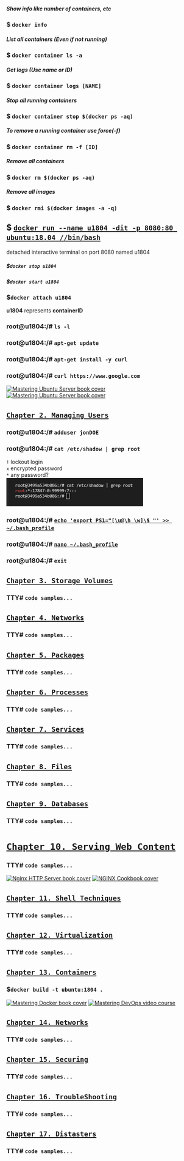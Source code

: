 ##### Show info like number of containers, etc  

### $ `docker info`  

##### List all containers (Even if not running)
### $ `docker container ls -a`  

##### Get logs (Use name or ID)
### $ `docker container logs [NAME]`  

##### Stop all running containers
### $ `docker container stop $(docker ps -aq)`  

##### To remove a running container use force(-f)
### $ `docker container rm -f [ID]`  

##### Remove all containers
### $ `docker rm $(docker ps -aq)`  

##### Remove all images
### $ `docker rmi $(docker images -a -q)`  
  
##  $ [`docker run --name u1804 -dit -p 8080:80 ubuntu:18.04 //bin/bash`](https://stackoverflow.com/questions/39858121/how-can-i-resolve-the-error-oci-runtime-error-exec-no-such-file-or-directory-w "you might see this if you have installed Git for Windows with MSYS2 for example")
detached interactive terminal on port 8080 named u1804  

##### $`docker stop u1804`  
##### $`docker start u1804`  
### $`docker attach u1804`  
__u1804__ represents __containerID__  
### root@u1804:/# `ls -l`  
### root@u1804:/# `apt-get update`  
### root@u1804:/# `apt-get install -y curl`  
### root@u1804:/# `curl https://www.google.com`  
[![Mastering Ubuntu Server book cover](https://github.com/TurtleWolf/docker-run-it-ubuntu-bin-bash/blob/master/captured_Images/B10288.png?raw=true "Mastering Ubuntu Server - Second Edition
By Jay LaCroix
May 2018
Get up-to-date with the finer points of Ubuntu Server using this comprehensive guide")](https://www.packtpub.com/mapt/book/networking_and_servers/9781788997560)
[![Mastering Ubuntu Server book cover](https://github.com/TurtleWolf/docker-run-it-ubuntu-bin-bash/blob/master/captured_Images/V12701_Low.png?raw=true "Linux Administration Bootcamp: Go from Beginner to Advanced [ Video ]
By Jason Cannon
November 2018
Learn Red Hat Linux and CentOS: Use these in-demand skills to start a career as a Linux Server Admin or Linux Administrator!")](https://www.packtpub.com/mapt/video/application_development/9781789612189/87094/87095/the-linux-directory-structure)
##  [`Chapter 2. Managing Users`](https://www.packtpub.com/mapt/book/networking_and_servers/9781788997560/2/ch02lvl1sec23/creating-and-removing-users "Creating and removing users")
### root@u1804:/# `adduser jonDOE`  
### root@u1804:/# `cat /etc/shadow | grep root`  
`!` lockout login  
`x` encrypted password  
`*` any password?  
![preview screenshot](captured_Images\CaptureETCshadow.PNG?raw=true "Logo Title Text 1")  
### root@u1804:/# [`echo 'export PS1="[\u@\h \w]\$ "' >> ~/.bash_profile`](https://www.packtpub.com/mapt/video/application_development/9781789802610/79474/79509/customizing-the-shell-prompt "Customizing the Shell Prompt")
### root@u1804:/# [`nano ~/.bash_profile`](https://vitux.com/how-to-customize-ubuntu-bash-prompt/ "How to Customize your Ubuntu Terminal Prompt")
 
### root@u1804:/# `exit` 
 
##  [`Chapter 3. Storage Volumes`](https://www.packtpub.com/mapt/book/networking_and_servers/9781788997560/13/ch13lvl1sec136/automating-docker-image-creation-with-dockerfiles "Automating Docker image creation with Dockerfiles")
### TTY# `code samples...`
##  [`Chapter 4. Networks`](https://www.packtpub.com/mapt/book/networking_and_servers/9781788997560/13/ch13lvl1sec136/automating-docker-image-creation-with-dockerfiles "Automating Docker image creation with Dockerfiles")
### TTY# `code samples...`
##  [`Chapter 5. Packages`](https://www.packtpub.com/mapt/book/networking_and_servers/9781788997560/13/ch13lvl1sec136/automating-docker-image-creation-with-dockerfiles "Automating Docker image creation with Dockerfiles")
### TTY# `code samples...`
##  [`Chapter 6. Processes`](https://www.packtpub.com/mapt/book/networking_and_servers/9781788997560/13/ch13lvl1sec136/automating-docker-image-creation-with-dockerfiles "Automating Docker image creation with Dockerfiles")
### TTY# `code samples...`
##  [`Chapter 7. Services`](https://www.packtpub.com/mapt/book/networking_and_servers/9781788997560/13/ch13lvl1sec136/automating-docker-image-creation-with-dockerfiles "Automating Docker image creation with Dockerfiles")
### TTY# `code samples...`
##  [`Chapter 8. Files`](https://www.packtpub.com/mapt/book/networking_and_servers/9781788997560/13/ch13lvl1sec136/automating-docker-image-creation-with-dockerfiles "Automating Docker image creation with Dockerfiles")
### TTY# `code samples...`
##  [`Chapter 9. Databases`](https://www.packtpub.com/mapt/book/networking_and_servers/9781788997560/13/ch13lvl1sec136/automating-docker-image-creation-with-dockerfiles "Automating Docker image creation with Dockerfiles")
### TTY# `code samples...`
#  [`Chapter 10. Serving Web Content`](https://www.packtpub.com/mapt/book/networking_and_servers/9781788997560/10 "In this chapter, we'll take a look at Apache and NGINX, as well as securing it with SSL.")
### TTY# `code samples...`
[![Nginx HTTP Server book cover](\captured_Images\nginxHTTPserver.png?raw=true "
How Nginx and Apache benefit from each other")](https://www.packtpub.com/mapt/book/virtualization_and_cloud/9781788623551/7/ch07lvl1sec42/how-nginx-and-apache-benefit-from-each-other)
[![NGINX Cookbook cover](\captured_Images\nginxCOOKbook.png?raw=true "
Since the mainline release (currently 1.11.19) has all of the latest features, you'll need to install it directly from the NGINX repositories. Thankfully, NGINX is kind enough to provide Red Hat Enterprise Linux (RHEL), CentOS, SUSE Linux Enterprise Server (SLES), Debian, and Ubuntu repositories, as well as OS X and Windows binaries.")](https://www.packtpub.com/mapt/book/networking_and_servers/9781786466174/1/01lvl1sec10/a-quick-installation-guide)
##  [`Chapter 11. Shell Techniques`](https://www.packtpub.com/mapt/book/networking_and_servers/9781788997560/13/ch13lvl1sec136/automating-docker-image-creation-with-dockerfiles "Automating Docker image creation with Dockerfiles")
### TTY# `code samples...`
##  [`Chapter 12. Virtualization`](https://www.packtpub.com/mapt/book/networking_and_servers/9781788997560/13/ch13lvl1sec136/automating-docker-image-creation-with-dockerfiles "Automating Docker image creation with Dockerfiles")
### TTY# `code samples...`
##  [`Chapter 13. Containers`](https://www.packtpub.com/mapt/book/networking_and_servers/9781788997560/13/ch13lvl1sec136/automating-docker-image-creation-with-dockerfiles "Automating Docker image creation with Dockerfiles")
### $`docker build -t ubuntu:1804 .`
[![Mastering Docker book cover](\captured_Images\cover_DocMaster.png?raw=true "
Mastering Docker - Third Edition
By Russ McKendrick, Scott Gallagher
October 2018
Master Docker and leverage its power in your day-to-day workflow")](https://www.packtpub.com/mapt/book/virtualization_and_cloud/9781789616606/13/ch13lvl1sec113/docker-for-development)
[![Mastering DevOps video course](\captured_Images\C08041_MockupCover_low.png?raw=true "
Dockerising your own App: Building Docker Image the Imperative Way")](https://www.schoolofdevops.net/courses/enrolled/254048)
##  [`Chapter 14. Networks`](https://www.packtpub.com/mapt/book/networking_and_servers/9781788997560/13/ch13lvl1sec136/automating-docker-image-creation-with-dockerfiles "Automating Docker image creation with Dockerfiles")
### TTY# `code samples...`
##  [`Chapter 15. Securing`](https://www.packtpub.com/mapt/book/networking_and_servers/9781788997560/13/ch13lvl1sec136/automating-docker-image-creation-with-dockerfiles "Automating Docker image creation with Dockerfiles")
### TTY# `code samples...`
##  [`Chapter 16. TroubleShooting`](https://www.packtpub.com/mapt/book/networking_and_servers/9781788997560/13/ch13lvl1sec136/automating-docker-image-creation-with-dockerfiles "Automating Docker image creation with Dockerfiles")
### TTY# `code samples...`
##  [`Chapter 17. Distasters`](https://www.packtpub.com/mapt/book/networking_and_servers/9781788997560/13/ch13lvl1sec136/automating-docker-image-creation-with-dockerfiles "Automating Docker image creation with Dockerfiles")
### TTY# `code samples...`
